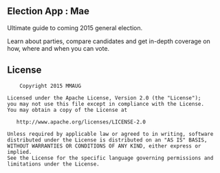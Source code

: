 Election App : Mae
------------------

Ultimate guide to coming 2015 general election. 

Learn about parties, compare candidates and get in-depth coverage on how, where and when you can vote. 

License
-------

		Copyright 2015 MMAUG

    Licensed under the Apache License, Version 2.0 (the "License");
    you may not use this file except in compliance with the License.
    You may obtain a copy of the License at

       http://www.apache.org/licenses/LICENSE-2.0

    Unless required by applicable law or agreed to in writing, software
    distributed under the License is distributed on an "AS IS" BASIS,
    WITHOUT WARRANTIES OR CONDITIONS OF ANY KIND, either express or implied.
    See the License for the specific language governing permissions and
    limitations under the License.

